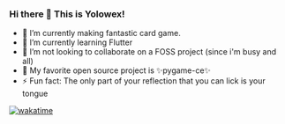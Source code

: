 ### Hi there 👋 This is Yolowex!

- 🔭 I’m currently making fantastic card game. 
- 🌱 I’m currently learning Flutter
- 👯 I’m not looking to collaborate on a FOSS project (since i'm busy and all)
- 🌳 My favorite open source project is ✨pygame-ce✨
- ⚡ Fun fact: The only part of your reflection that you can lick is your tongue
  
<a>[![wakatime](https://wakatime.com/badge/user/eb31e4ca-2bdc-4403-8de7-6d29488d75cd.svg)](https://wakatime.com/@eb31e4ca-2bdc-4403-8de7-6d29488d75cd)</a>





